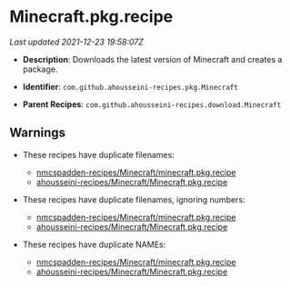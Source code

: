 # Minecraft.pkg.recipe

_Last updated 2021-12-23 19:58:07Z_

- **Description**: Downloads the latest version of Minecraft and creates a package.

- **Identifier**: `com.github.ahousseini-recipes.pkg.Minecraft`

- **Parent Recipes**: `com.github.ahousseini-recipes.download.Minecraft`

## Warnings

- These recipes have duplicate filenames:
    - [nmcspadden-recipes/Minecraft/minecraft.pkg.recipe](/autopkg-dupe-tracker/nmcspadden-recipes/Minecraft/minecraft.pkg.recipe)
    - [ahousseini-recipes/Minecraft/Minecraft.pkg.recipe](/autopkg-dupe-tracker/ahousseini-recipes/Minecraft/Minecraft.pkg.recipe)

- These recipes have duplicate filenames, ignoring numbers:
    - [nmcspadden-recipes/Minecraft/minecraft.pkg.recipe](/autopkg-dupe-tracker/nmcspadden-recipes/Minecraft/minecraft.pkg.recipe)
    - [ahousseini-recipes/Minecraft/Minecraft.pkg.recipe](/autopkg-dupe-tracker/ahousseini-recipes/Minecraft/Minecraft.pkg.recipe)

- These recipes have duplicate NAMEs:
    - [nmcspadden-recipes/Minecraft/minecraft.pkg.recipe](/autopkg-dupe-tracker/nmcspadden-recipes/Minecraft/minecraft.pkg.recipe)
    - [ahousseini-recipes/Minecraft/Minecraft.pkg.recipe](/autopkg-dupe-tracker/ahousseini-recipes/Minecraft/Minecraft.pkg.recipe)